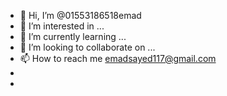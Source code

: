 - 👋 Hi, I’m @01553186518emad
- 👀 I’m interested in ...
- 🌱 I’m currently learning ...
- 💞️ I’m looking to collaborate on ...
- 📫 How to reach me  emadsayed117@gmail.com
- 
- 
<!---
01553186518emad/01553186518emad is a ✨ special ✨ repository because its `README.md` (this file) appears on your GitHub profile.
You can click the Preview link to take a look at your changes.
--->
